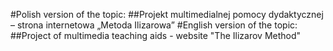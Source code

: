 #Polish version of the topic:
##Projekt multimedialnej pomocy dydaktycznej – strona internetowa „Metoda Ilizarowa”
#English version of the topic:
##Project of multimedia teaching aids - website "The Ilizarov Method"


